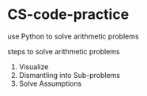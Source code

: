 # CS-code-practice

use Python to solve arithmetic problems

steps to solve arithmetic problems
1. Visualize
2. Dismantling into Sub-problems
3. Solve Assumptions
